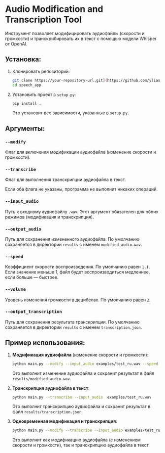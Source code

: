 # Audio Modification and Transcription Tool

Инструмент позволяет модифицировать аудиофайлы (скорости и громкости) и транскрибировать их в текст с помощью модели Whisper от OpenAI.

## Установка:

1. Клонировать репозиторий:

    ```bash
    git clone https://your-repository-url.git](https://github.com/yliasolom/speech_app.git
    cd speech_app
    ```

2. Установить проект с `setup.py`:

    ```bash
    pip install .
    ```

    Это установит все зависимости, указанные в `setup.py`.

## Аргументы:

### `--modify`
Флаг для включения модификации аудиофайла (изменение скорости и громкости).

### `--transcribe`
Флаг для выполнения транскрипции аудиофайла в текст.

Если оба флага не указаны, программа не выполнит никаких операций.

### `--input_audio`
Путь к входному аудиофайлу `.wav`. Этот аргумент обязателен для обоих режимов (модификация и транскрипция).

### `--output_audio`
Путь для сохранения измененного аудиофайла. По умолчанию сохраняется в директории `results` с именем `modified_audio.wav`.

### `--speed`
Коэффициент скорости воспроизведения. По умолчанию равен `1.1`. Если значение меньше 1, файл будет воспроизводиться медленнее, если больше — быстрее.

### `--volume`
Уровень изменения громкости в децибелах. По умолчанию равен `2`.

### `--output_transcription`
Путь для сохранения результата транскрипции. По умолчанию сохраняется в директории `results` с именем `transcription.json`.

## Пример использования:

1. **Модификация аудиофайла** (изменение скорости и громкости):

    ```bash
    python main.py --modify --input_audio examples/test_ru.wav --speed 2 --volume 2
    ```
   
   Это выполнит изменение аудиофайла и сохранит результат в файл `results/modified_audio.wav`.


2. **Транскрипция аудиофайла в текст**:

    ```bash
    python main.py --transcribe --input_audio  examples/test_ru.wav 
    ```

    Это выполнит транскрипцию аудиофайла и сохранит результат в файл `results/transcription.json`.

3. **Одновременная модификация и транскрипция**:

    ```bash
    python main.py --modify --transcribe --input_audio examples/test_ru.wav --speed 1.2 --volume 3 
    ```

    Это выполнит как модификацию аудиофайла (с изменением скорости и громкости), так и транскрипцию аудиофайла в текст.
